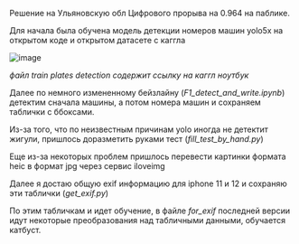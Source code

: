 Решение на Ульяновскую обл Цифрового прорыва на 0.964 на паблике.

Для начала была обучена модель детекции номеров машин yolo5x на открытом коде и открытом датасете с каггла

![image](https://user-images.githubusercontent.com/59533921/184349767-ff833aae-95c4-4428-8775-db38758fa567.png)

*файл train plates detection содержит ссылку на каггл ноутбук*

Далее по немного измененному бейзлайну (*F1_detect_and_write.ipynb*) детектим сначала машины, а потом номера машин и сохраняем таблички с ббоксами.

Из-за того, что по неизвестным причинам yolo иногда не детектит жигули, пришлось доразметить руками тест (*fill_test_by_hand.py*)

Еще из-за некоторых проблем пришлось перевести картинки формата heic в формат jpg через сервис iloveimg

Далее я достаю общую exif информацию для iphone 11 и 12 и сохраняю эти таблички (*get_exif.py*)

По этим табличкам и идет обучение, в файле *for_exif* последней версии идут некоторые преобразования над табличными данными, обучается катбуст.
